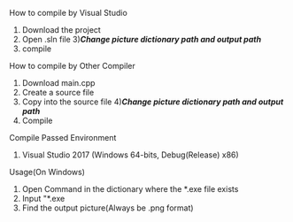 How to compile by Visual Studio

1) Download the project
2) Open .sln file
3)***Change picture dictionary path and output path***
4) compile

How to compile by Other Compiler
1) Download main.cpp
2) Create a source file
3) Copy into the source file
4)***Change picture dictionary path and output path***
5) Compile


Compile Passed Environment

1) Visual Studio 2017 (Windows 64-bits, Debug(Release) x86)

Usage(On Windows)

1) Open Command in the dictionary where the *.exe file exists
2) Input "*.exe <Character Name> <PicID> <Words>
3) Find the output picture(Always be .png format)
